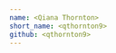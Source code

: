 ```yaml
---
name: <Qiana Thornton>
short_name: <qthornton9>
github: <qthornton9>
---
```


**<Qiana Thornton>** <I am an excited new scientist and programmer.>
